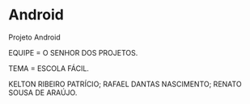 # Android
Projeto Android

EQUIPE = O SENHOR DOS PROJETOS.

   TEMA = ESCOLA FÁCIL.
   
   KELTON RIBEIRO PATRÍCIO;
   RAFAEL DANTAS NASCIMENTO;
   RENATO SOUSA DE ARAÚJO.
